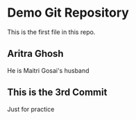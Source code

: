 # Demo Git Repository

This is the first file in this repo.

## Aritra Ghosh 

He is Maitri Gosai's husband

## This is the 3rd Commit

Just for practice
